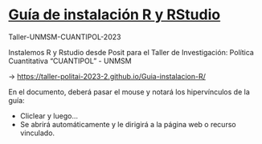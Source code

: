 # [Guía de instalación R y RStudio](https://taller-politai-2023-2.github.io/Guia-instalacion-R/)

Taller-UNMSM-CUANTIPOL-2023

Instalemos R y Rstudio desde Posit para el Taller de Investigación: Política Cuantitativa “CUANTIPOL” - UNMSM

-> https://taller-politai-2023-2.github.io/Guia-instalacion-R/

En el documento, deberá pasar el mouse y notará los hipervínculos de la guía: 

  - Cliclear y luego...
  - Se abrirá automáticamente y le dirigirá a la página web o recurso vinculado.

